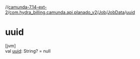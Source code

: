 //[camunda-7.14-ext-2](../../../../index.md)/[com.hydra_billing.camunda.api.planado_v2](../../index.md)/[Job](../index.md)/[JobData](index.md)/[uuid](uuid.md)

# uuid

[jvm]\
val [uuid](uuid.md): String? = null
